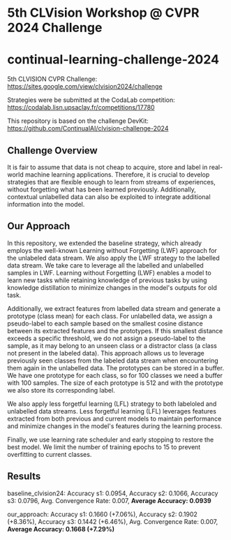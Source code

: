 # 5th CLVision Workshop @ CVPR 2024 Challenge
# continual-learning-challenge-2024

5th CLVISION CVPR Challenge: https://sites.google.com/view/clvision2024/challenge

Strategies were be submitted at the CodaLab competition: https://codalab.lisn.upsaclay.fr/competitions/17780

This repository is based on the challenge DevKit: https://github.com/ContinualAI/clvision-challenge-2024

## Challenge Overview
It is fair to assume that data is not cheap to acquire, store and label in real-world machine learning applications. Therefore, it is crucial to develop strategies that are flexible enough to learn from streams of experiences, without forgetting what has been learned previously. Additionally, contextual unlabelled data can also be exploited to integrate additional information into the model.

## Our Approach
In this repository, we extended the baseline strategy, which already employs the well-known Learning without Forgetting (LWF) approach for the unlabeled data stream. We also apply the LWF strategy to the labelled data stream. We take care to leverage all the labelled and unlabelled samples in LWF.
Learning without Forgetting (LWF) enables a model to learn new tasks while retaining knowledge of previous tasks by using knowledge distillation to minimize changes in the model's outputs for old task.

Additionally, we extract features from labelled data stream and generate a prototype (class mean) for each class. For unlabelled data, we assign a pseudo-label to each sample based on the smallest cosine distance between its extracted features and the prototypes. If this smallest distance exceeds a specific threshold, we do not assign a pseudo-label to the sample, as it may belong to an unseen class or a distractor class (a class not present in the labeled data). This approach allows us to leverage previously seen classes from the labeled data stream when encountering them again in the unlabelled data. The prototypes can be stored in a buffer. We have one prototype for each class, so for 100 classes we need a buffer with 100 samples. The size of each prototype is 512 and with the prototype we also store its corresponding label.

We also apply less forgetful learning (LFL) strategy to both labeloled and unlabelled data streams.
Less forgetful learning (LFL) leverages features extracted from both previous and current models to maintain performance and minimize changes in the model's features during the learning process.

Finally, we use learning rate scheduler and early stopping to restore the best model. We limit the number of training epochs to 15 to prevent overfitting to current classes.

## Results
baseline_clvision24: 
Accuracy s1: 0.0954, 
Accuracy s2: 0.1066, 
Accuracy s3: 0.0796, 
Avg. Convergence Rate: 0.007, 
**Average Accuracy: 0.0939**
	    	                	             	             
our_approach: 
Accuracy s1: 0.1660 (+7.06%), 
Accuracy s2: 0.1902 (+8.36%), 
Accuracy s3: 0.1442 (+6.46%), 
Avg. Convergence Rate: 0.007, 
**Average Accuracy: 0.1668 (+7.29%)**

